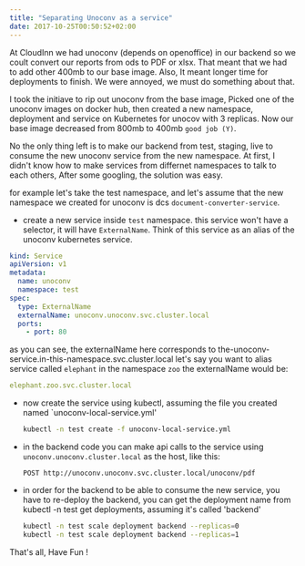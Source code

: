 ```yaml
---
title: "Separating Unoconv as a service"
date: 2017-10-25T00:50:52+02:00
---
```


At CloudInn we had unoconv (depends on openoffice) in our backend so we
coult convert our reports from ods to PDF or xlsx. That meant that
we had to add other 400mb to our base image. Also, It meant longer time
for deployments to finish. We were annoyed, we must do something about that.

I took the initiave to rip out unoconv from the base image,
Picked one of the unoconv images on docker hub, then created a new
namespace, deployment and service on Kubernetes for unocov with 3 replicas.
Now our base image decreased from 800mb to 400mb `good job (Y)`.

No the only thing left is to make our backend from test, staging, live
to consume the new unoconv service from the new namespace. At first,
I didn't know how to make services from differnet namespaces to talk
to each others, After some googling, the solution was easy.

for example let's take the test namespace, and let's assume that the new
namespace we created for unoconv is dcs `document-converter-service`.

 - create a new service inside `test` namespace. this service won't have
  a selector, it will have `ExternalName`. Think of this service as an alias
  of the unoconv kubernetes service.

  ```yml
  kind: Service
  apiVersion: v1
  metadata:
    name: unoconv
	namespace: test
  spec:
	type: ExternalName
	externalName: unoconv.unoconv.svc.cluster.local
	ports:
	  - port: 80
   ```

   as you can see, the externalName here corresponds to the-unoconv-service.in-this-namespace.svc.cluster.local
	let's say you want to alias service called `elephant` in the namespace `zoo` the externalName would be:

   ```yml
   elephant.zoo.svc.cluster.local
   ```

 - now create the service using kubectl, assuming the file you created named `unoconv-local-service.yml'

   ```bash
   kubectl -n test create -f unoconv-local-service.yml
   ```

 - in the backend code you can make api calls to the service using `unoconv.unoconv.cluster.local` as the host, like this:

   ```
   POST http://unoconv.unoconv.svc.cluster.local/unoconv/pdf
   ```

 - in order for the backend to be able to consume the new service, you have to re-deploy the backend, you can get
   the deployment name from kubectl -n test get deployments, assuming it's called 'backend'

   ```bash
   kubectl -n test scale deployment backend --replicas=0
   kubectl -n test scale deployment backend --replicas=1
   ```

That's all, Have Fun !
